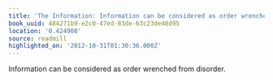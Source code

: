 ```yaml
---
title: 'The Information: Information can be considered as order wrenched from disorde…'
book_uuid: 484271b9-e2c0-47ed-83de-63c23de48d95
location: '0.424908'
source: readmill
highlighted_on: '2012-10-31T01:30:36.000Z'
---
```


Information can be considered as order wrenched from disorder.